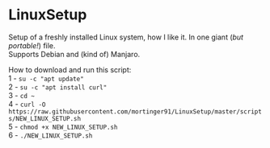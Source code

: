 # LinuxSetup
Setup of a freshly installed Linux system, how I like it. In one giant (<i>but portable!</i>) file.<br>
Supports Debian and (kind of) Manjaro.

How to download and run this script:<br>
1 - ```su -c "apt update"```<br>
2 - ```su -c "apt install curl"```<br>
3 - ```cd ~```<br>
4 - ```curl -O https://raw.githubusercontent.com/mortinger91/LinuxSetup/master/scripts/NEW_LINUX_SETUP.sh```<br>
5 - ```chmod +x NEW_LINUX_SETUP.sh```<br>
6 - ```./NEW_LINUX_SETUP.sh```<br>
